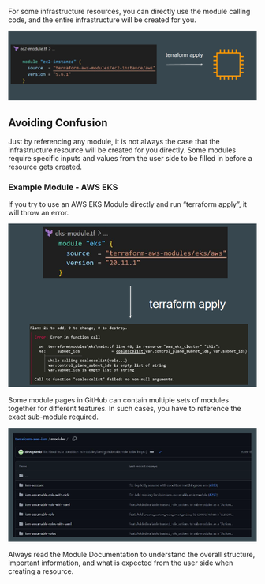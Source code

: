 For some infrastructure resources, you can directly use the module calling code,
and the entire infrastructure will be created for you.

![MY Image](images/image1.png)

## Avoiding Confusion

Just by referencing any module, it is not always the case that the infrastructure
resource will be created for you directly.
Some modules require specific inputs and values from the user side to be filled
in before a resource gets created.

### Example Module - AWS EKS

If you try to use an AWS EKS Module directly and run “terraform apply”, it will
throw an error.

![MY Image](images/image2.png)


Some module pages in GitHub can contain multiple sets of modules together for
different features.
In such cases, you have to reference the exact sub-module required.

![MY Image](images/image3.png)

Always read the Module Documentation to understand the overall structure,
important information, and what is expected from the user side when creating a
resource.